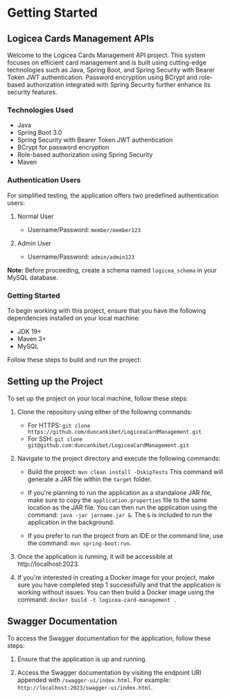# Getting Started

## Logicea Cards Management APIs

Welcome to the Logicea Cards Management API project. This system focuses on efficient card management and is built using cutting-edge technologies such as Java, Spring Boot, and Spring Security with Bearer Token JWT authentication. Password encryption using BCrypt and role-based authorization integrated with Spring Security further enhance its security features.

### Technologies Used

- Java
- Spring Boot 3.0
- Spring Security with Bearer Token JWT authentication
- BCrypt for password encryption
- Role-based authorization using Spring Security
- Maven

### Authentication Users

For simplified testing, the application offers two predefined authentication users:

1. Normal User
   - Username/Password: `member/member123`

2. Admin User
   - Username/Password: `admin/admin123`

**Note:** Before proceeding, create a schema named `logicea_schema` in your MySQL database.

### Getting Started

To begin working with this project, ensure that you have the following dependencies installed on your local machine:

- JDK 19+
- Maven 3+
- MySQL

Follow these steps to build and run the project:

## Setting up the Project

To set up the project on your local machine, follow these steps:

1. Clone the repository using either of the following commands:
   - For HTTPS: `git clone https://github.com/duncankibet/LogiceaCardManagement.git`
   - For SSH: `git clone git@github.com:duncankibet/LogiceaCardManagement.git`

2. Navigate to the project directory and execute the following commands:

   - Build the project: `mvn clean install -DskipTests`
     This command will generate a JAR file within the `target` folder.

   - If you're planning to run the application as a standalone JAR file, make sure to copy the `application.properties` file to the same location as the JAR file. You can then run the application using the command: `java -jar jarname.jar &`. The `&` is included to run the application in the background.

   - If you prefer to run the project from an IDE or the command line, use the command: `mvn spring-boot:run`.

3. Once the application is running, it will be accessible at http://localhost:2023.

4. If you're interested in creating a Docker image for your project, make sure you have completed step 1 successfully and that the application is working without issues. You can then build a Docker image using the command: `docker build -t logicea-card-management .`

## Swagger Documentation

To access the Swagger documentation for the application, follow these steps:

1. Ensure that the application is up and running.

2. Access the Swagger documentation by visiting the endpoint URI appended with `/swagger-ui/index.html`. For example: `http://localhost:2023/swagger-ui/index.html`.

